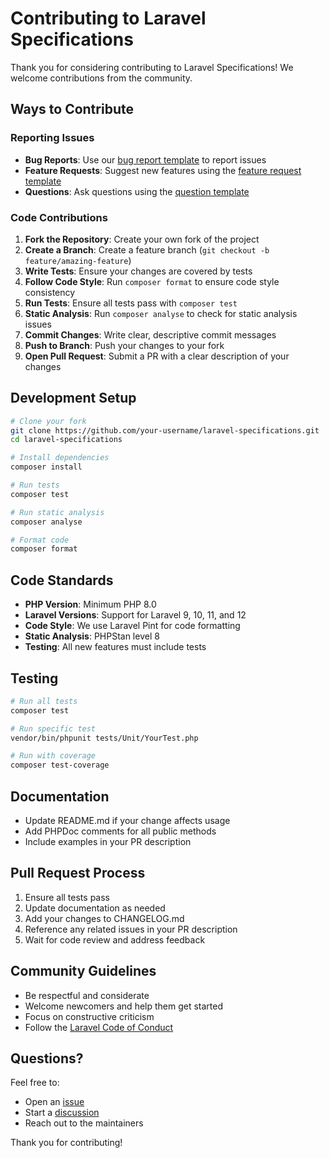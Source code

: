 # Contributing to Laravel Specifications

Thank you for considering contributing to Laravel Specifications! We welcome contributions from the community.

## Ways to Contribute

### Reporting Issues

- **Bug Reports**: Use our [bug report template](https://github.com/dangerwayne/laravel-specifications/issues/new?template=bug_report.md) to report issues
- **Feature Requests**: Suggest new features using the [feature request template](https://github.com/dangerwayne/laravel-specifications/issues/new?template=feature_request.md)
- **Questions**: Ask questions using the [question template](https://github.com/dangerwayne/laravel-specifications/issues/new?template=question.md)

### Code Contributions

1. **Fork the Repository**: Create your own fork of the project
2. **Create a Branch**: Create a feature branch (`git checkout -b feature/amazing-feature`)
3. **Write Tests**: Ensure your changes are covered by tests
4. **Follow Code Style**: Run `composer format` to ensure code style consistency
5. **Run Tests**: Ensure all tests pass with `composer test`
6. **Static Analysis**: Run `composer analyse` to check for static analysis issues
7. **Commit Changes**: Write clear, descriptive commit messages
8. **Push to Branch**: Push your changes to your fork
9. **Open Pull Request**: Submit a PR with a clear description of your changes

## Development Setup

```bash
# Clone your fork
git clone https://github.com/your-username/laravel-specifications.git
cd laravel-specifications

# Install dependencies
composer install

# Run tests
composer test

# Run static analysis
composer analyse

# Format code
composer format
```

## Code Standards

- **PHP Version**: Minimum PHP 8.0
- **Laravel Versions**: Support for Laravel 9, 10, 11, and 12
- **Code Style**: We use Laravel Pint for code formatting
- **Static Analysis**: PHPStan level 8
- **Testing**: All new features must include tests

## Testing

```bash
# Run all tests
composer test

# Run specific test
vendor/bin/phpunit tests/Unit/YourTest.php

# Run with coverage
composer test-coverage
```

## Documentation

- Update README.md if your change affects usage
- Add PHPDoc comments for all public methods
- Include examples in your PR description

## Pull Request Process

1. Ensure all tests pass
2. Update documentation as needed
3. Add your changes to CHANGELOG.md
4. Reference any related issues in your PR description
5. Wait for code review and address feedback

## Community Guidelines

- Be respectful and considerate
- Welcome newcomers and help them get started
- Focus on constructive criticism
- Follow the [Laravel Code of Conduct](https://laravel.com/docs/contributions#code-of-conduct)

## Questions?

Feel free to:
- Open an [issue](https://github.com/dangerwayne/laravel-specifications/issues)
- Start a [discussion](https://github.com/dangerwayne/laravel-specifications/discussions)
- Reach out to the maintainers

Thank you for contributing!